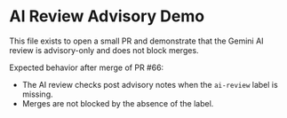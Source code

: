 # AI Review Advisory Demo

This file exists to open a small PR and demonstrate that the Gemini AI review is advisory-only and does not block merges.

Expected behavior after merge of PR #66:
- The AI review checks post advisory notes when the `ai-review` label is missing.
- Merges are not blocked by the absence of the label.
